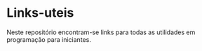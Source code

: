 # Links-uteis
Neste repositório encontram-se links para todas as utilidades em programação para iniciantes.
